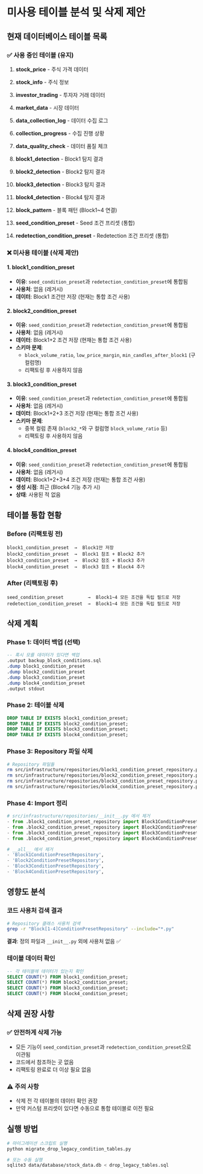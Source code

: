 # 미사용 테이블 분석 및 삭제 제안

## 현재 데이터베이스 테이블 목록

### ✅ 사용 중인 테이블 (유지)

1. **stock_price** - 주식 가격 데이터
2. **stock_info** - 주식 정보
3. **investor_trading** - 투자자 거래 데이터
4. **market_data** - 시장 데이터
5. **data_collection_log** - 데이터 수집 로그
6. **collection_progress** - 수집 진행 상황
7. **data_quality_check** - 데이터 품질 체크

8. **block1_detection** - Block1 탐지 결과
9. **block2_detection** - Block2 탐지 결과
10. **block3_detection** - Block3 탐지 결과
11. **block4_detection** - Block4 탐지 결과
12. **block_pattern** - 블록 패턴 (Block1~4 연결)

13. **seed_condition_preset** - Seed 조건 프리셋 (통합)
14. **redetection_condition_preset** - Redetection 조건 프리셋 (통합)

### ❌ 미사용 테이블 (삭제 제안)

#### 1. block1_condition_preset
- **이유**: `seed_condition_preset`과 `redetection_condition_preset`에 통합됨
- **사용처**: 없음 (레거시)
- **데이터**: Block1 조건만 저장 (현재는 통합 조건 사용)

#### 2. block2_condition_preset
- **이유**: `seed_condition_preset`과 `redetection_condition_preset`에 통합됨
- **사용처**: 없음 (레거시)
- **데이터**: Block1+2 조건 저장 (현재는 통합 조건 사용)
- **스키마 문제**:
  - `block_volume_ratio`, `low_price_margin`, `min_candles_after_block1` (구 컬럼명)
  - 리팩토링 후 사용하지 않음

#### 3. block3_condition_preset
- **이유**: `seed_condition_preset`과 `redetection_condition_preset`에 통합됨
- **사용처**: 없음 (레거시)
- **데이터**: Block1+2+3 조건 저장 (현재는 통합 조건 사용)
- **스키마 문제**:
  - 중복 컬럼 존재 (`block2_*`와 구 컬럼명 `block_volume_ratio` 등)
  - 리팩토링 후 사용하지 않음

#### 4. block4_condition_preset
- **이유**: `seed_condition_preset`과 `redetection_condition_preset`에 통합됨
- **사용처**: 없음 (레거시)
- **데이터**: Block1+2+3+4 조건 저장 (현재는 통합 조건 사용)
- **생성 시점**: 최근 (Block4 기능 추가 시)
- **상태**: 사용된 적 없음

## 테이블 통합 현황

### Before (리팩토링 전)
```
block1_condition_preset  →  Block1만 저장
block2_condition_preset  →  Block1 참조 + Block2 추가
block3_condition_preset  →  Block2 참조 + Block3 추가
block4_condition_preset  →  Block3 참조 + Block4 추가
```

### After (리팩토링 후)
```
seed_condition_preset         →  Block1~4 모든 조건을 독립 필드로 저장
redetection_condition_preset  →  Block1~4 모든 조건을 독립 필드로 저장
```

## 삭제 계획

### Phase 1: 데이터 백업 (선택)
```sql
-- 혹시 모를 데이터가 있다면 백업
.output backup_block_conditions.sql
.dump block1_condition_preset
.dump block2_condition_preset
.dump block3_condition_preset
.dump block4_condition_preset
.output stdout
```

### Phase 2: 테이블 삭제
```sql
DROP TABLE IF EXISTS block1_condition_preset;
DROP TABLE IF EXISTS block2_condition_preset;
DROP TABLE IF EXISTS block3_condition_preset;
DROP TABLE IF EXISTS block4_condition_preset;
```

### Phase 3: Repository 파일 삭제
```bash
# Repository 파일들
rm src/infrastructure/repositories/block1_condition_preset_repository.py
rm src/infrastructure/repositories/block2_condition_preset_repository.py
rm src/infrastructure/repositories/block3_condition_preset_repository.py
rm src/infrastructure/repositories/block4_condition_preset_repository.py
```

### Phase 4: Import 정리
```python
# src/infrastructure/repositories/__init__.py 에서 제거
- from .block1_condition_preset_repository import Block1ConditionPresetRepository
- from .block2_condition_preset_repository import Block2ConditionPresetRepository
- from .block3_condition_preset_repository import Block3ConditionPresetRepository
- from .block4_condition_preset_repository import Block4ConditionPresetRepository

# __all__ 에서 제거
- 'Block1ConditionPresetRepository',
- 'Block2ConditionPresetRepository',
- 'Block3ConditionPresetRepository',
- 'Block4ConditionPresetRepository',
```

## 영향도 분석

### 코드 사용처 검색 결과
```bash
# Repository 클래스 사용처 검색
grep -r "Block[1-4]ConditionPresetRepository" --include="*.py"
```

**결과**: 정의 파일과 `__init__.py` 외에 사용처 없음 ✅

### 테이블 데이터 확인
```sql
-- 각 테이블에 데이터가 있는지 확인
SELECT COUNT(*) FROM block1_condition_preset;
SELECT COUNT(*) FROM block2_condition_preset;
SELECT COUNT(*) FROM block3_condition_preset;
SELECT COUNT(*) FROM block4_condition_preset;
```

## 삭제 권장 사항

### ✅ 안전하게 삭제 가능
- 모든 기능이 `seed_condition_preset`과 `redetection_condition_preset`으로 이관됨
- 코드에서 참조하는 곳 없음
- 리팩토링 완료로 더 이상 필요 없음

### ⚠️ 주의 사항
- 삭제 전 각 테이블의 데이터 확인 권장
- 만약 커스텀 프리셋이 있다면 수동으로 통합 테이블로 이전 필요

## 실행 방법

```bash
# 마이그레이션 스크립트 실행
python migrate_drop_legacy_condition_tables.py

# 또는 수동 실행
sqlite3 data/database/stock_data.db < drop_legacy_tables.sql
```

